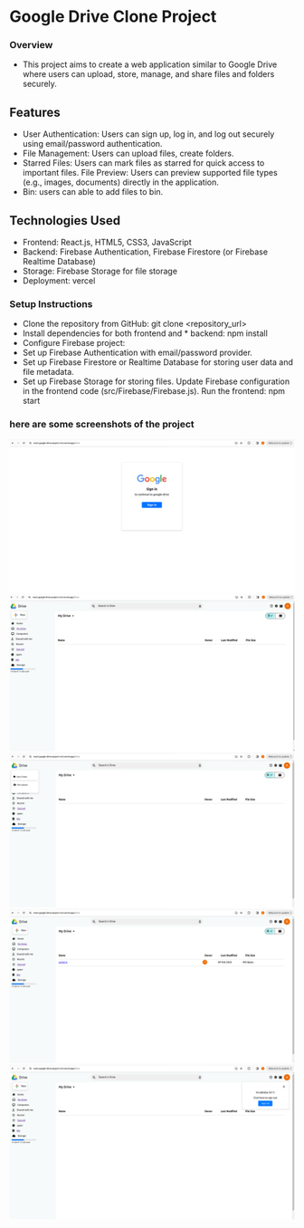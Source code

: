 # Google Drive Clone Project
### Overview
* This project aims to create a web application similar to Google Drive where users can upload, store, manage, and share files and folders securely.

## Features
* User Authentication: Users can sign up, log in, and log out securely using email/password authentication.
* File Management: Users can upload files, create folders.
* Starred Files: Users can mark files as starred for quick access to important files.
File Preview: Users can preview supported file types (e.g., images, documents) directly in the application.
* Bin: users can able to add files to bin.

## Technologies Used
* Frontend: React.js, HTML5, CSS3, JavaScript
* Backend: Firebase Authentication, Firebase Firestore (or Firebase Realtime Database)
* Storage: Firebase Storage for file storage
* Deployment: vercel

### Setup Instructions
* Clone the repository from GitHub: git clone <repository_url>
* Install dependencies for both frontend and * backend: npm install
* Configure Firebase project:
* Set up Firebase Authentication with email/password provider.
* Set up Firebase Firestore or Realtime Database for storing user data and file metadata.
* Set up Firebase Storage for storing files.
Update Firebase configuration in the frontend code (src/Firebase/Firebase.js).
Run the frontend: npm start

### here are some screenshots of the project
![first](src/images/s2.png)
![second](src/images/s1.png)
![third](src/images/s3.png)
![fourth](src/images/s5.png)
![six](src/images/s8.png)


